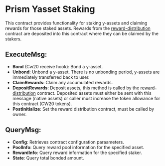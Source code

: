 # Prism Yasset Staking

This contract provides functionality for staking y-assets and claiming rewards for those staked assets. Rewards from the [reward-distribution](contracts/prism-reward-distribution) contract are deposited into this contract where they can be claimed by the stakers.   

## ExecuteMsg:
  - **Bond** (Cw20 receive hook): Bond a y-asset.
  - **Unbond**: Unbond a y-asset.  There is no unbonding period, y-assets are immediately transferred back to user.  
  - **ClaimRewards**: Claim any accumulated rewards.
  - **DepositRewards**: Deposit assets, this method is called by the [reward-distribution](contracts/prism-reward-distribution) contract.  Deposited assets must either be sent with this message (native assets) or caller must increase the token allowance for this contract (CW20 tokens). 
  - **PostInitialize**: Set the reward distribution contract, must be called by owner.

## QueryMsg:
  - **Config**: Retrieves contract configuration paraameters. 
  - **PoolInfo**: Query reward pool information for the specified asset.  
  - **RewardInfo**: Query reward information for the specified staker.  
  - **State**: Query total bonded amount.  
